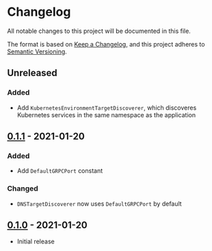 # Changelog

All notable changes to this project will be documented in this file.

The format is based on [Keep a Changelog], and this project adheres to
[Semantic Versioning].

<!-- references -->

[keep a changelog]: https://keepachangelog.com/en/1.0.0/
[semantic versioning]: https://semver.org/spec/v2.0.0.html

## Unreleased

### Added

- Add `KubernetesEnvironmentTargetDiscoverer`, which discoveres Kubernetes
  services in the same namespace as the application

## [0.1.1] - 2021-01-20

### Added

- Add `DefaultGRPCPort` constant

### Changed

- `DNSTargetDiscoverer` now uses `DefaultGRPCPort` by default

## [0.1.0] - 2021-01-20

- Initial release

<!-- references -->

[unreleased]: https://github.com/dogmatiq/discoverkit
[0.1.0]: https://github.com/dogmatiq/discoverkit/releases/tag/v0.1.0
[0.1.1]: https://github.com/dogmatiq/discoverkit/releases/tag/v0.1.1

<!-- version template
## [0.0.1] - YYYY-MM-DD

### Added
### Changed
### Deprecated
### Removed
### Fixed
### Security
-->
